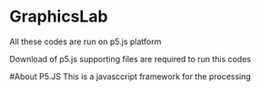 # GraphicsLab

All these codes are run on p5.js platform 

Download of p5.js supporting files are required to run this codes

#About P5.JS
This is a javasccript framework for the processing
